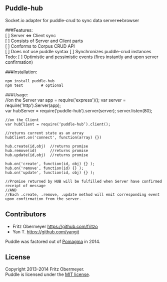 ## Puddle-hub

Socket.io adapter for puddle-crud to sync data server<=>browser


###Features:    
    [ ] Server <=> Client sync               
    [ ] Consists of Server and Client parts  
    [ ] Conforms to Corpus CRUD API    
    [ ] Does not use puddle syntax
    [ ] Synchronizes puddle-crud instances
    Todo:
    [ ] Optimistic and pessimistic events (fires instantly and upon server confirmation) 
    
    
###Installation:
    
    npm install puddle-hub
    npm test        # optional
    
###Usage:    
    //on the Server
    var app = require('express')();
    var server = require('http').Server(app);    
    var hubServer = require(‘puddle-hub’).server(server);
    server.listen(80);
    
    //on the Client
    var hubClient = require(‘puddle-hub’).client();
    
    //returns current state as an array
    hubClient.on('connect', function(array) {})
    
    hub.create(id,obj)  //returns promise 
    hub.remove(id)      //returns promise
    hub.update(id,obj)  //returns promise
        
    hub.on('create', function(id, obj) {} );
    hub.on('remove', function(id) {} );
    hub.on('update', function(id, obj) {} );
    
    //Promise returned by HUB will be fulfilled when Server have confirmed receipt of message
    //AND
    //Each .create, .remove, .update method will emit corresponding event upon confirmation from the server.                                      

## Contributors

- Fritz Obermeyer <https://github.com/fritzo>
- Yan T. <https://github.com/yangit>

Puddle was factored out of [Pomagma](https://github.com/fritzo/pomagma) in 2014.

## License

Copyright 2013-2014 Fritz Obermeyer.<br/>
Puddle is licensed under the [MIT license](/LICENSE).